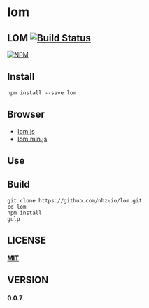 # lom
## LOM [![Build Status][travis-image]][travis-url]
[![NPM][npm-image]][npm-url]

## Install
```
npm install --save lom
```

## Browser
* [lom.js](lom.js)
* [lom.min.js](lom.min.js)

## Use

## Build

```
git clone https://github.com/nhz-io/lom.git
cd lom
npm install
gulp
```

## LICENSE
#### [MIT](LICENSE)

## VERSION

#### 0.0.7

[travis-image]: https://travis-ci.org/nhz-io/lom.svg
[travis-url]: https://travis-ci.org/nhz-io/lom

[npm-image]: https://nodei.co/npm/lom.png
[npm-url]: https://nodei.co/npm/lom
